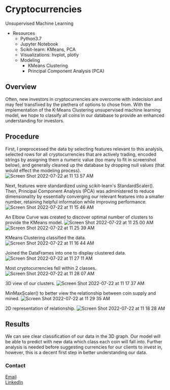 # Cryptocurrencies
Unsupervised Machine Learning

- Resources
    - Python3.7
    - Jupyter Notebook
    - Scikit-learn: KMeans, PCA
    - Visualizations: hvplot, plotly
    - Modeling
        - KMeans Clustering
        - Principal Component Analysis (PCA)

## Overview

Often, new investors in cryptocurrencies are overcome with indecision and may feel transfixed by the plethera of options to chose from.  With the implementation of the K-Means Clustering unsupervised machine learning model, we hope to classify all coins in our database to provide an enhanced understanding for investors.  

## Procedure

First, I preprocessed the data by selecting features relevant to this analysis, selected rows for all cryptocurrencies that are actively trading, encoded strings by assigning them a numeric value (too many to fit in screenshot below), and generally cleaned up the database by dropping null values (that would effect the modeling process).
![Screen Shot 2022-07-22 at 11 13 57 AM](https://user-images.githubusercontent.com/100544761/180481655-cf071c83-d6f8-48ae-80d6-47ad6a8afa5c.png)

Next, features were standardized using scikit-learn's StandardScaler().  Then, Principal Component Analysis (PCA) was administered to reduce dimensionality by essentially converging our relevant features into a smaller number, retaining helpful information while improving performance. 
![Screen Shot 2022-07-22 at 11 15 46 AM](https://user-images.githubusercontent.com/100544761/180482357-8de002e5-ba1a-49a5-9176-75d28c48b924.png)

An Elbow Curve was created to discover optimal number of clusters to provide the KMeans model.
![Screen Shot 2022-07-22 at 11 25 00 AM](https://user-images.githubusercontent.com/100544761/180482747-47edd9f6-395b-4bbb-b63b-a180d67e8d00.png)</br>
![Screen Shot 2022-07-22 at 11 25 39 AM](https://user-images.githubusercontent.com/100544761/180482848-5bfae95b-91aa-4dc7-a8d2-7e83e91e79fe.png)

KMeans Clustering classified the data.
![Screen Shot 2022-07-22 at 11 16 44 AM](https://user-images.githubusercontent.com/100544761/180482984-eb94561f-0a4a-4f45-9a13-77ea4c081b7f.png)
 
Joined the DataFrames into one to display clustered data.
![Screen Shot 2022-07-22 at 11 27 11 AM](https://user-images.githubusercontent.com/100544761/180483129-fb671ff2-e913-452d-9710-2da5b102d407.png)

Most cryptocurrencies fell within 2 classes.
![Screen Shot 2022-07-22 at 11 28 07 AM](https://user-images.githubusercontent.com/100544761/180483214-b009d222-0ddc-49a3-81f9-873b1bbd0018.png)

3D view of our clusters.
![Screen Shot 2022-07-22 at 11 17 37 AM](https://user-images.githubusercontent.com/100544761/180483305-68701c56-6cfb-4c7a-84f5-227298cc9a11.png)

MinMaxScaler() to better view the relationship between coin supply and mined.
![Screen Shot 2022-07-22 at 11 29 35 AM](https://user-images.githubusercontent.com/100544761/180483582-ba627cee-64bf-410d-bd98-e28c44dbce5d.png)

2D representation of relationship.
![Screen Shot 2022-07-22 at 11 18 28 AM](https://user-images.githubusercontent.com/100544761/180483650-0fb4c015-d46c-430d-ba01-469cc3faa3ff.png)

## Results

We can see clear classification of our data in the 3D graph.  Our model will be able to predict with new data which class each coin will fall into.  Further analysis is needed before suggesting currencies for our clients to invest in, however, this is a decent first step in better understanding our data.  

### Contact

[Email](mrmileyy@gmail.com)</br>
[LinkedIn](https://www.linkedin.com/in/mileymarshall)